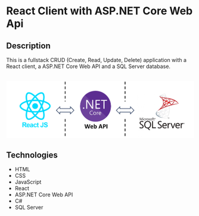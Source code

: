 # React Client with ASP.NET Core Web Api

## Description
This is a fullstack CRUD (Create, Read, Update, Delete) application with a React client, a ASP.NET Core Web API and a SQL Server database.

<br/>
<img src="./Fullstack CRUD.png" alt="Overview design of this app." width="600px"/>

## Technologies
- HTML
- CSS
- JavaScript
- React
- ASP.NET Core Web API
- C#
- SQL Server

